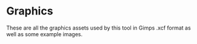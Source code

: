 # Graphics
These are all the graphics assets used by this tool in Gimps .xcf format as well as some example images.
